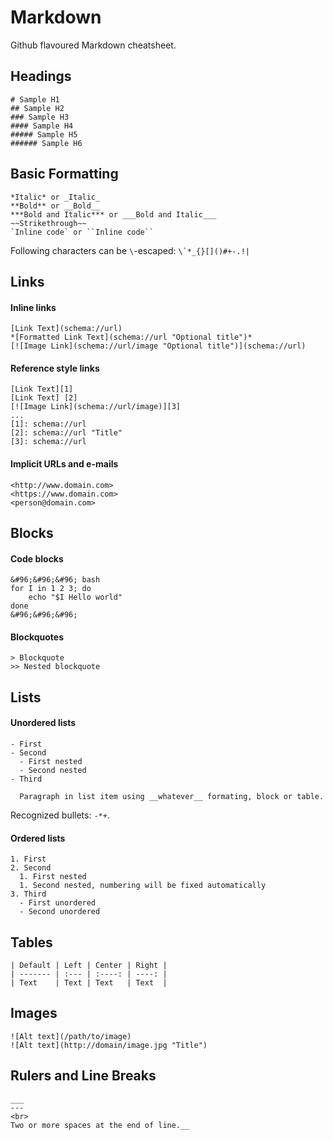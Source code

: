 # Markdown
Github flavoured Markdown cheatsheet.

## Headings
```
# Sample H1
## Sample H2
### Sample H3
#### Sample H4
##### Sample H5
###### Sample H6
```

## Basic Formatting
```
*Italic* or _Italic_
**Bold** or __Bold__
***Bold and Italic*** or ___Bold and Italic___
~~Strikethrough~~
`Inline code` or ``Inline code``
```
Following characters can be `\`-escaped: ``\`*_{}[]()#+-.!|``


## Links
#### Inline links
```
[Link Text](schema://url)
*[Formatted Link Text](schema://url "Optional title")*
[![Image Link](schema://url/image "Optional title")](schema://url)
```

#### Reference style links
```
[Link Text][1]
[Link Text] [2]
[![Image Link](schema://url/image)][3]
...
[1]: schema://url
[2]: schema://url "Title"
[3]: schema://url
```

#### Implicit URLs and e-mails
```
<http://www.domain.com>
<https://www.domain.com>
<person@domain.com>
```


## Blocks
#### Code blocks
```
&#96;&#96;&#96; bash
for I in 1 2 3; do
    echo "$I Hello world"
done
&#96;&#96;&#96;
```

#### Blockquotes
```
> Blockquote
>> Nested blockquote
```


## Lists
#### Unordered lists
```
- First
- Second
  - First nested
  - Second nested
- Third

  Paragraph in list item using __whatever__ formating, block or table.

```
Recognized bullets: `-*+`.

#### Ordered lists
```
1. First
2. Second
  1. First nested
  1. Second nested, numbering will be fixed automatically
3. Third
  - First unordered
  - Second unordered
```


## Tables
```
| Default | Left | Center | Right |
| ------- | :--- | :----: | ----: |
| Text    | Text | Text   | Text  |
```


## Images
```
![Alt text](/path/to/image)
![Alt text](http://domain/image.jpg "Title")
```


## Rulers and Line Breaks
```
___
---
<br>
Two or more spaces at the end of line.__
```
